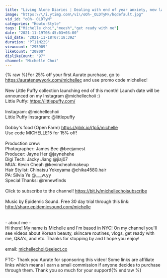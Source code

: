 ```yaml
---
title: "Living Alone Diaries | Dealing with end of year anxiety, new laptop, merch, holiday vibes in NYC!"
image: "https:\/\/i.ytimg.com\/vi\/oOh-_OLDTyM\/hqdefault.jpg"
vid_id: "oOh-_OLDTyM"
categories: "Howto-Style"
tags: ["Michelle choi","meesh","get ready with me"]
date: "2021-11-19T08:45:03+03:00"
vid_date: "2021-11-18T07:18:39Z"
duration: "PT11M22S"
viewcount: "295909"
likeCount: "20800"
dislikeCount: "97"
channel: "Michelle Choi"
---
```

{% raw %}For 25% off your first Aurate purchase, go to <a rel="nofollow" target="blank" href="https://auratenewyork.com/michellec">https://auratenewyork.com/michellec</a> and use promo code michellec!<br /><br />New Little Puffy collection launching end of this month! Launch date will be announced on my Instagram @michellechoii :)<br />Little Puffy: <a rel="nofollow" target="blank" href="https://littlepuffy.com/">https://littlepuffy.com/</a><br /><br />Instagram: @michellechoii<br />Little Puffy Instagram: @littlepuffy<br /><br />Dobby's food (Open Farm) <a rel="nofollow" target="blank" href="https://glnk.io/j1p5/michelle">https://glnk.io/j1p5/michelle</a><br />Use code MICHELLE15 for 15% off!<br /><br />Production crew:<br />Photographer: James Bee @beejamest<br />Producer: Jayne Her @jaynehehe<br />Digi Tech: Jacky Jiang @jiaj07<br />MUA: Kevin Cheah @kevincheahmakeup<br />Hair Stylist: Chinatsu Yokoyama @chika4580.hair<br />PA: Silvia Ye @___w.yy<br />Special Thanks: @renewfinds <br /><br />Click to subscribe to the channel!  <a rel="nofollow" target="blank" href="https://bit.ly/michellechoisubscribe">https://bit.ly/michellechoisubscribe</a><br /><br />Music by Epidemic Sound. Free 30 day trial through this link: <a rel="nofollow" target="blank" href="http://share.epidemicsound.com/michelle">http://share.epidemicsound.com/michelle</a><br /><br /><br />- about me -<br />Hi there! My name is Michelle and I'm based in NYC! On my channel you'll see videos about Korean beauty, skincare routines, vlogs, get ready with me, Q&amp;A's, and etc. Thanks for stopping by and I hope you enjoy!<br /><br />email: michellechoi@select.co<br /><br />FTC- Thank you Aurate for sponsoring this video! Some links are affiliate links which means I earn a small commission if anyone decides to purchase through them. Thank you so much for your support!{% endraw %}
